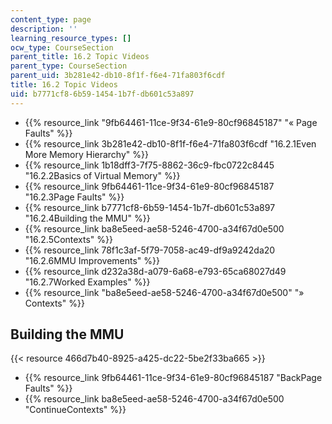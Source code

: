 ```yaml
---
content_type: page
description: ''
learning_resource_types: []
ocw_type: CourseSection
parent_title: 16.2 Topic Videos
parent_type: CourseSection
parent_uid: 3b281e42-db10-8f1f-f6e4-71fa803f6cdf
title: 16.2 Topic Videos
uid: b7771cf8-6b59-1454-1b7f-db601c53a897
---
```


*   {{% resource_link "9fb64461-11ce-9f34-61e9-80cf96845187" "« Page Faults" %}}
*   {{% resource_link 3b281e42-db10-8f1f-f6e4-71fa803f6cdf "16.2.1Even More Memory Hierarchy" %}}
*   {{% resource_link 1b18dff3-7f75-8862-36c9-fbc0722c8445 "16.2.2Basics of Virtual Memory" %}}
*   {{% resource_link 9fb64461-11ce-9f34-61e9-80cf96845187 "16.2.3Page Faults" %}}
*   {{% resource_link b7771cf8-6b59-1454-1b7f-db601c53a897 "16.2.4Building the MMU" %}}
*   {{% resource_link ba8e5eed-ae58-5246-4700-a34f67d0e500 "16.2.5Contexts" %}}
*   {{% resource_link 78f1c3af-5f79-7058-ac49-df9a9242da20 "16.2.6MMU Improvements" %}}
*   {{% resource_link d232a38d-a079-6a68-e793-65ca68027d49 "16.2.7Worked Examples" %}}
*   {{% resource_link "ba8e5eed-ae58-5246-4700-a34f67d0e500" "» Contexts" %}}

Building the MMU
----------------

{{< resource 466d7b40-8925-a425-dc22-5be2f33ba665 >}}

*   {{% resource_link 9fb64461-11ce-9f34-61e9-80cf96845187 "BackPage Faults" %}}
*   {{% resource_link ba8e5eed-ae58-5246-4700-a34f67d0e500 "ContinueContexts" %}}